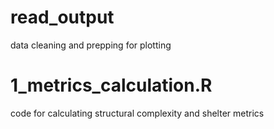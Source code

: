 # read_output 
data cleaning and prepping for plotting

# 1_metrics_calculation.R
code for calculating structural complexity and shelter metrics 

